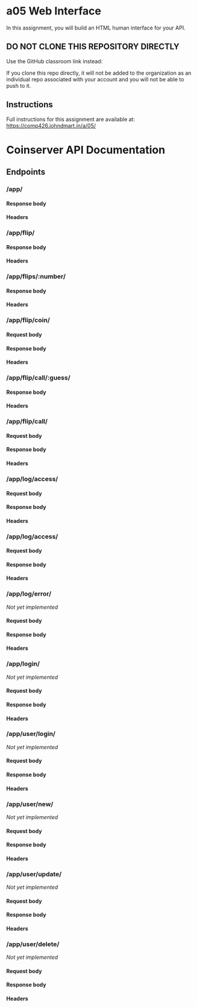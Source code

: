 # a05 Web Interface

In this assignment, you will build an HTML human interface for your API.

## DO NOT CLONE THIS REPOSITORY DIRECTLY

Use the GitHub classroom link instead: 

If you clone this repo directly, it will not be added to the organization as an individual repo associated with your account and you will not be able to push to it.

## Instructions

Full instructions for this assignment are available at: https://comp426.johndmart.in/a/05/

# Coinserver API Documentation

## Endpoints

### /app/

#### Response body

#### Headers

### /app/flip/

#### Response body

#### Headers

### /app/flips/:number/

#### Response body

#### Headers

### /app/flip/coin/

#### Request body

#### Response body

#### Headers

### /app/flip/call/:guess/

#### Response body

#### Headers

### /app/flip/call/

#### Request body

#### Response body

#### Headers

### /app/log/access/

#### Request body

#### Response body

#### Headers

### /app/log/access/

#### Request body

#### Response body

#### Headers

### /app/log/error/

_Not yet implemented_

#### Request body

#### Response body

#### Headers

### /app/login/

_Not yet implemented_

#### Request body

#### Response body

#### Headers

### /app/user/login/

_Not yet implemented_

#### Request body

#### Response body

#### Headers

### /app/user/new/

_Not yet implemented_

#### Request body

#### Response body

#### Headers

### /app/user/update/

_Not yet implemented_

#### Request body

#### Response body

#### Headers

### /app/user/delete/

_Not yet implemented_

#### Request body

#### Response body

#### Headers

